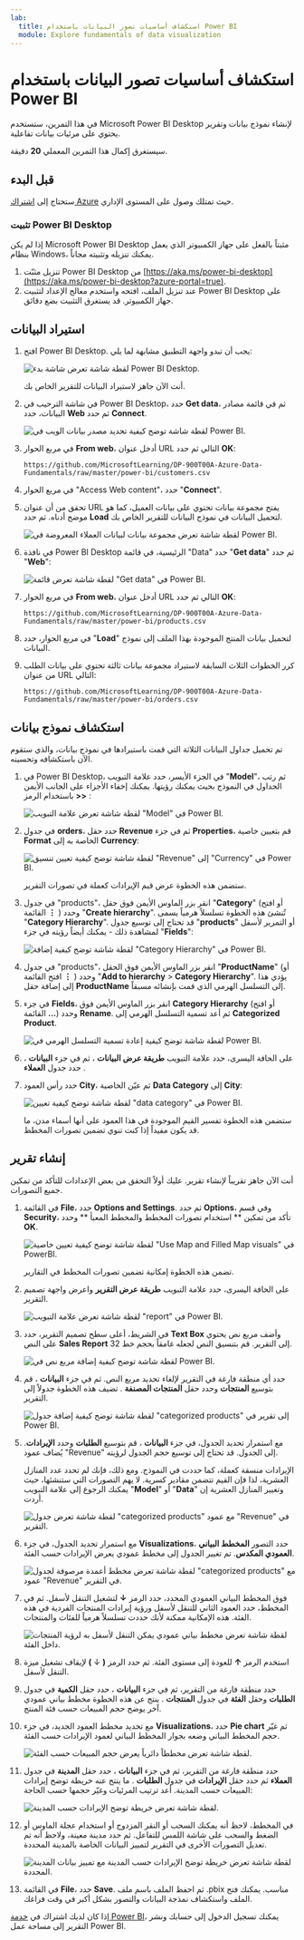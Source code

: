 ```yaml
---
lab:
  title: استكشاف أساسيات تصور البيانات باستخدام Power BI
  module: Explore fundamentals of data visualization
---
```


# استكشاف أساسيات تصور البيانات باستخدام Power BI

في هذا التمرين، ستستخدم Microsoft Power BI Desktop لإنشاء نموذج بيانات وتقرير يحتوي على مرئيات بيانات تفاعلية.

سيستغرق إكمال هذا التمرين المعملي **20** دقيقة.

## قبل البدء

ستحتاج إلى [اشتراك Azure](https://azure.microsoft.com/free) حيث تمتلك وصول على المستوى الإداري.

### تثبيت Power BI Desktop

إذا لم يكن Microsoft Power BI Desktop مثبتاً بالفعل على جهاز الكمبيوتر الذي يعمل بنظام Windows، يمكنك تنزيله وتثبيته مجاناً.

1. تنزيل مثبّت Power BI Desktop من [https://aka.ms/power-bi-desktop](https://aka.ms/power-bi-desktop?azure-portal=true).
1. عند تنزيل الملف، افتحه واستخدم معالج الإعداد لتثبيت Power BI Desktop على جهاز الكمبيوتر. قد يستغرق التثبيت بضع دقائق.

## استيراد البيانات

1. افتح Power BI Desktop. يجب أن تبدو واجهة التطبيق مشابهة لما يلي:

    ![لقطة شاشة تعرض شاشة بدء Power BI Desktop.](images/power-bi-start.png)

    أنت الآن جاهز لاستيراد البيانات للتقرير الخاص بك.

1. في شاشة الترحيب في Power BI Desktop، حدد **Get data**، ثم في قائمة مصادر البيانات، حدد **Web** ثم حدد **Connect**.

    ![لقطة شاشة توضح كيفية تحديد مصدر بيانات الويب في Power BI.](images/web-source.png)

1. في مربع الحوار **From web**، أدخل عنوان URL التالي ثم حدد **OK**:

    ```
    https://github.com/MicrosoftLearning/DP-900T00A-Azure-Data-Fundamentals/raw/master/power-bi/customers.csv
    ```

1. في مربع الحوار "Access Web content"، حدد "**Connect**".

1. تحقق من أن عنوان URL يفتح مجموعة بيانات تحتوي على بيانات العميل، كما هو موضح أدناه. ثم حدد **Load** لتحميل البيانات في نموذج البيانات للتقرير الخاص بك.

    ![لقطة شاشة تعرض مجموعة بيانات لبيانات العملاء المعروضة في Power BI.](images/customers.png)

1. في نافذة Power BI Desktop الرئيسية، في قائمة "Data" حدد "**Get data**" ثم حدد "**Web**":

    ![لقطة شاشة تعرض قائمة "Get data" في Power BI.](images/get-data.png)

1. في مربع الحوار **From web**، أدخل عنوان URL التالي ثم حدد **OK**:

    ```
    https://github.com/MicrosoftLearning/DP-900T00A-Azure-Data-Fundamentals/raw/master/power-bi/products.csv
    ```

1. في مربع الحوار، حدد "**Load**" لتحميل بيانات المنتج الموجودة بهذا الملف إلى نموذج البيانات.

1. كرر الخطوات الثلاث السابقة لاستيراد مجموعة بيانات ثالثة تحتوي على بيانات الطلب من عنوان URL التالي:

    ```
    https://github.com/MicrosoftLearning/DP-900T00A-Azure-Data-Fundamentals/raw/master/power-bi/orders.csv
    ```

## استكشاف نموذج بيانات

تم تحميل جداول البيانات الثلاثة التي قمت باستيرادها في نموذج بيانات، والذي ستقوم الآن باستكشافه وتحسينه.

1. في Power BI Desktop، في الجزء الأيسر، حدد علامة التبويب "**Model**"، ثم رتب الجداول في النموذج بحيث يمكنك رؤيتها. يمكنك إخفاء الأجزاء على الجانب الأيمن باستخدام الرمز **>>** :

    ![لقطة شاشة تعرض علامة التبويب "Model" في Power BI.](images/model-tab.png)

1. في جدول **orders**، حدد حقل **Revenue** ثم في جزء **Properties**، قم بتعيين خاصية **Format** الخاصة به إلى **Currency**:

    ![لقطة شاشة توضح كيفية تعيين تنسيق "Revenue" إلى "Currency" في Power BI.](images/revenue-currency.png)

    ستضمن هذه الخطوة عرض قيم الإيرادات كعملة في تصورات التقرير.

1. في جدول "products"، انقر بزر الماوس الأيمن فوق حقل "**Category**" (أو افتح القائمة **&vellip;** ) وحدد "**Create hierarchy**". تُنشئ هذه الخطوة تسلسلاً هرمياً يسمى "**Category Hierarchy**". قد تحتاج إلى توسيع جدول "**products**" أو التمرير لأسفل لمشاهدة ذلك - يمكنك أيضاً رؤيته في جزء "**Fields**":

    ![لقطة شاشة توضح كيفية إضافة "Category Hierarchy" في Power BI.](images/category-hierarchy.png)

1. في جدول "products"، انقر بزر الماوس الأيمن فوق الحقل "**ProductName**" (أو افتح القائمة **&vellip;** ) وحدد "**Add to hierarchy** > **Category Hierarchy**". يؤدي هذا إلى إضافة حقل **ProductName** إلى التسلسل الهرمي الذي قمت بإنشائه مسبقاً.
1. في جزء **Fields**، انقر بزر الماوس الأيمن فوق **Category Hierarchy** (أو افتح القائمة **...**) وحدد **Rename**. ثم أعد تسمية التسلسل الهرمي إلى **Categorized Product**.

    ![لقطة شاشة توضح كيفية إعادة تسمية التسلسل الهرمي في Power BI.](images/rename-hierarchy.png)

1. على الحافة اليسرى، حدد علامة التبويب **طريقة عرض البيانات** ، ثم في جزء **البيانات** ، حدد جدول **العملاء** .
1. حدد رأس العمود **City**، ثم عيّن الخاصية **Data Category** إلى **City**:

    ![لقطة شاشة توضح كيفية تعيين "data category" في Power BI.](images/data-category.png)

    ستضمن هذه الخطوة تفسير القيم الموجودة في هذا العمود على أنها أسماء مدن، ما قد يكون مفيداً إذا كنت تنوي تضمين تصورات المخطط.

## إنشاء تقرير

أنت الآن جاهز تقريباً لإنشاء تقرير. عليك أولاً التحقق من بعض الإعدادات للتأكد من تمكين جميع التصورات.

1. في القائمة **File**، حدد **Options and Settings**. ثم حدد **Options**، وفي قسم **Security**، تأكد من تمكين ** استخدام تصورات المخطط والمخطط المعبأ ** وحدد **OK**.

    ![لقطة شاشة توضح كيفية تعيين خاصية "Use Map and Filled Map visuals" في PowerBI.](images/set-options.png)

    تضمن هذه الخطوة إمكانية تضمين تصورات المخطط في التقارير.

1. على الحافة اليسرى، حدد علامة التبويب **طريقة عرض التقرير** واعرض واجهة تصميم التقرير.

    ![لقطة شاشة تعرض علامة التبويب "report" في Power BI.](images/report-tab.png)

1. في الشريط، أعلى سطح تصميم التقرير، حدد **Text Box** وأضف مربع نص يحتوي على النص **Sales Report** إلى التقرير. قم بتنسيق النص لجعله غامقاً بحجم خط 32.

    ![لقطة شاشة توضح كيفية إضافة مربع نص في Power BI.](images/text-box.png)

1. حدد أي منطقة فارغة في التقرير لإلغاء تحديد مربع النص. ثم في جزء **البيانات** ، قم بتوسيع **المنتجات** وحدد حقل **المنتجات المصنفة** . تضيف هذه الخطوة جدولاً إلى التقرير.

    ![لقطة شاشة توضح كيفية إضافة جدول "categorized products" إلى تقرير في Power BI.](images/categorized-products-table.png)

1. مع استمرار تحديد الجدول، في جزء **البيانات** ، قم بتوسيع **الطلبات** وحدد **الإيرادات**. يُضاف عمود "Revenue" إلى الجدول. قد تحتاج إلى توسيع حجم الجدول لرؤيته.

    الإيرادات منسقة كعملة، كما حددت في النموذج. ومع ذلك، فإنك لم تحدد عدد المنازل العشرية، لذا فإن القيم تتضمن مقادير كسرية. لا يهم التصورات التي ستنشئها، حيث يمكنك الرجوع إلى علامة التبويب "**Model**" أو "**Data**" وتغيير المنازل العشرية إن أردت.

    ![لقطة شاشة تعرض جدول "categorized products" مع عمود "Revenue" في التقرير.](images/revenue-column.png)

1. مع استمرار تحديد الجدول، في جزء **Visualizations**، حدد التصور **المخطط البياني العمودي المكدس**. تم تغيير الجدول إلى مخطط عمودي يعرض الإيرادات حسب الفئة.

    ![لقطة شاشة تعرض مخطط أعمدة مرصوفة لجدول "categorized products" مع عمود "Revenue" في التقرير.](images/stacked-column-chart.png)

1. فوق المخطط البياني العمودي المحدد، حدد الرمز **&#8595;** لتشغيل التنقل لأسفل. ثم في المخطط، حدد العمود الثاني للتنقل لأسفل ورؤية إيرادات المنتجات الفردية في هذه الفئة. هذه الإمكانية ممكنة لأنك حددت تسلسلاً هرمياً للفئات والمنتجات.

    ![لقطة شاشة تعرض مخطط بياني عمودي يمكن التنقل لأسفل به لرؤية المنتجات داخل الفئة.](images/drill-down.png)

1. استخدم الرمز **&#x2191;** للعودة إلى مستوى الفئة. ثم حدد الرمز **(** &#8595; **)** لإيقاف تشغيل ميزة التنقل لأسفل.
1. حدد منطقة فارغة من التقرير، ثم في جزء **البيانات** ، حدد حقل **الكمية** في جدول **الطلبات** وحقل **الفئة** في جدول **المنتجات** . ينتج عن هذه الخطوة مخطط بياني عمودي آخر يوضح حجم المبيعات حسب فئة المنتج.
1. مع تحديد مخطط العمود الجديد، في جزء **Visualizations**، حدد **Pie chart** ثم غيّر حجم المخطط البياني وضعه بجوار المخطط البياني لعمود الإيرادات حسب الفئة.

    ![لقطة شاشة تعرض مخططاً دائرياً يعرض حجم المبيعات حسب الفئة.](images/category-pie-chart.png)

1. حدد منطقة فارغة من التقرير، ثم في جزء **البيانات** ، حدد حقل **المدينة** في جدول **العملاء** ثم حدد حقل **الإيرادات** في جدول **الطلبات** . ما ينتج عنه خريطة توضح إيرادات المبيعات حسب المدينة. أعد ترتيب المرئيات وغيّر حجمها حسب الحاجة:

    ![لقطة شاشة تعرض خريطة توضح الإيرادات حسب المدينة.](images/revenue-map.png)

1. في المخطط، لاحظ أنه يمكنك السحب أو النقر المزدوج أو استخدام عجلة الماوس أو الضغط والسحب على شاشة اللمس للتفاعل. ثم حدد مدينة معينة، ولاحظ أنه تم تعديل التصورات الأخرى في التقرير لتمييز البيانات الخاصة بالمدينة المحددة.

    ![لقطة شاشة تعرض خريطة توضح الإيرادات حسب المدينة مع تمييز بيانات المدينة المحددة.](images/selected-data.png)

1. في القائمة ⁧**⁩File⁧**⁩، حدد ⁧**⁩Save⁧**⁩. ثم احفظ الملف باسم ملف .pbix مناسب. يمكنك فتح الملف واستكشاف نمذجة البيانات والتصور بشكل أكبر في وقت فراغك.

إذا كان لديك اشتراك في [خدمة Power BI](https://www.powerbi.com/?azure-portal=true)، يمكنك تسجيل الدخول إلى حسابك ونشر التقرير إلى مساحة عمل Power BI. 
